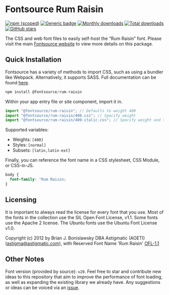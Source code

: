 # Fontsource Rum Raisin

[![npm (scoped)](https://img.shields.io/npm/v/@fontsource/rum-raisin?color=brightgreen)](https://www.npmjs.com/package/@fontsource/rum-raisin) [![Generic badge](https://img.shields.io/badge/fontsource-passing-brightgreen)](https://github.com/fontsource/fontsource) [![Monthly downloads](https://badgen.net/npm/dm/@fontsource/rum-raisin)](https://github.com/fontsource/fontsource) [![Total downloads](https://badgen.net/npm/dt/@fontsource/rum-raisin)](https://github.com/fontsource/fontsource) [![GitHub stars](https://img.shields.io/github/stars/fontsource/fontsource.svg?style=social&label=Star)](https://github.com/fontsource/fontsource/stargazers)

The CSS and web font files to easily self-host the “Rum Raisin” font. Please visit the main [Fontsource website](https://fontsource.org/fonts/rum-raisin) to view more details on this package.

## Quick Installation

Fontsource has a variety of methods to import CSS, such as using a bundler like Webpack. Alternatively, it supports SASS. Full documentation can be found [here](https://fontsource.org/docs/introduction).

```javascript
npm install @fontsource/rum-raisin
```

Within your app entry file or site component, import it in.

```javascript
import "@fontsource/rum-raisin"; // Defaults to weight 400
import "@fontsource/rum-raisin/400.css"; // Specify weight
import "@fontsource/rum-raisin/400-italic.css"; // Specify weight and style

```

Supported variables:
- Weights: `[400]`
- Styles: `[normal]`
- Subsets: `[latin,latin-ext]`

Finally, you can reference the font name in a CSS stylesheet, CSS Module, or CSS-in-JS.

```css
body {
  font-family: "Rum Raisin;
}
```

## Licensing
It is important to always read the license for every font that you use.
Most of the fonts in the collection use the SIL Open Font License, v1.1. Some fonts use the Apache 2 license. The Ubuntu fonts use the Ubuntu Font License v1.0.

Copyright (c) 2012 by Brian J. Bonislawsky DBA Astigmatic (AOETI) (astigma@astigmatic.com), with Reserved Font Name 'Rum Raisin'
[OFL-1.1](http://scripts.sil.org/OFL)

## Other Notes
Font version (provided by source): `v20`.
Feel free to star and contribute new ideas to this repository that aim to improve the performance of font loading, as well as expanding the existing library we already have. Any suggestions or ideas can be voiced via an [issue](https://github.com/fontsource/fontsource/issues).